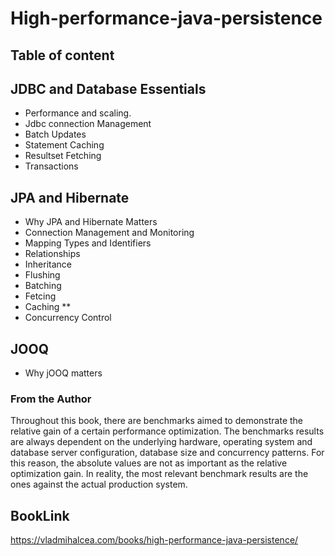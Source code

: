 # High-performance-java-persistence

## Table of content
## JDBC and Database Essentials 
- Performance and scaling.
- Jdbc connection Management
- Batch Updates
- Statement Caching
- Resultset Fetching 
- Transactions
## JPA and Hibernate 
- Why JPA and Hibernate Matters
- Connection Management and Monitoring
- Mapping Types and Identifiers
- Relationships
- Inheritance 
- Flushing
- Batching 
- Fetcing
- Caching **
- Concurrency Control
## JOOQ
- Why jOOQ matters 




### From the Author
Throughout this book, there are benchmarks aimed to demonstrate the relative gain of a
certain performance optimization. The benchmarks results are always dependent on the
underlying hardware, operating system and database server configuration, database size and
concurrency patterns. For this reason, the absolute values are not as important as the relative
optimization gain. In reality, the most relevant benchmark results are the ones against the
actual production system.

## BookLink
<https://vladmihalcea.com/books/high-performance-java-persistence/>
